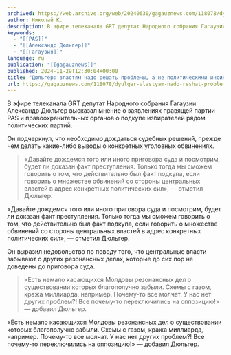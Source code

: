```yaml
---
archived: https://web.archive.org/web/20240630/gagauznews.com/118078/dyulger-vlastyam-nado-reshat-problemy-a-ne-politicheskimi-insinuatsiyami.html
author: Николай К.
description: В эфире телеканала GRT депутат Народного собрания Гагаузии Александр Дюльгер высказал мнение о заявлениях правящей партии PAS и правоохранительных органов о подкупе избирателей рядом политических партий. Он подчеркнул, что необходимо дождаться судебных решений, прежде чем делать какие-либо выводы о конкретных уголовных обвинениях. «Давайте дождемся того или иного приговора суда и посмотрим, будет ли доказан факт преступления. Только тогда мы сможем говорить о том, что действительно был факт подкупа, если говорить о множестве обвинений со стороны центральных властей в адрес конкретных политических сил», — отметил Дюльгер. Он выразил недовольство по поводу того, что центральные власти забывают о других резонансных делах, которые […]
keywords:
  - "[[PAS]]"
  - "[[Александр Дюльгер]]"
  - "[[Гагаузия]]"
language: ru
publication: "[[gagauznews]]"
published: 2024-11-29T12:30:04+00:00
title: "Дюльгер: властям надо решать проблемы, а не политическими инсинуациями"
url: https://gagauznews.com/118078/dyulger-vlastyam-nado-reshat-problemy-a-ne-politicheskimi-insinuatsiyami.html
---
```


В эфире телеканала GRT депутат Народного собрания Гагаузии Александр Дюльгер высказал мнение о заявлениях правящей партии PAS и правоохранительных органов о подкупе избирателей рядом политических партий.

Он подчеркнул, что необходимо дождаться судебных решений, прежде чем делать какие-либо выводы о конкретных уголовных обвинениях.

> «Давайте дождемся того или иного приговора суда и посмотрим, будет ли доказан факт преступления. Только тогда мы сможем говорить о том, что действительно был факт подкупа, если говорить о множестве обвинений со стороны центральных властей в адрес конкретных политических сил», — отметил Дюльгер.

«Давайте дождемся того или иного приговора суда и посмотрим, будет ли доказан факт преступления. Только тогда мы сможем говорить о том, что действительно был факт подкупа, если говорить о множестве обвинений со стороны центральных властей в адрес конкретных политических сил», — отметил Дюльгер.

Он выразил недовольство по поводу того, что центральные власти забывают о других резонансных делах, которые до сих пор не доведены до приговора суда.

> «Есть немало касающихся Молдовы резонансных дел о существовании которых благополучно забыли. Схемы с газом, кража миллиарда, например. Почему-то все молчат. У нас нет других проблем?! Все почему-то переключились на оппозицию!» — добавил Дюльгер.

«Есть немало касающихся Молдовы резонансных дел о существовании которых благополучно забыли. Схемы с газом, кража миллиарда, например. Почему-то все молчат. У нас нет других проблем?! Все почему-то переключились на оппозицию!» — добавил Дюльгер.